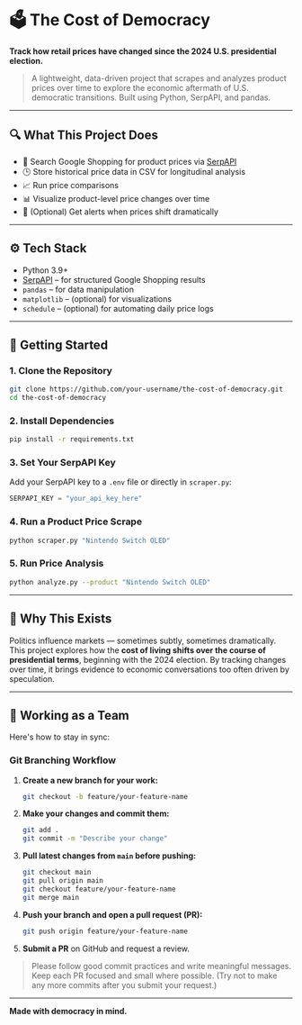 # 🗳️ The Cost of Democracy

**Track how retail prices have changed since the 2024 U.S. presidential election.**

> A lightweight, data-driven project that scrapes and analyzes product prices over time to explore the economic aftermath of U.S. democratic transitions. Built using Python, SerpAPI, and pandas.

---

## 🔍 What This Project Does

- 🔎 Search Google Shopping for product prices via [SerpAPI](https://serpapi.com)
- 🕒 Store historical price data in CSV for longitudinal analysis
- 📈 Run price comparisons
- 📊 Visualize product-level price changes over time
- 🔔 (Optional) Get alerts when prices shift dramatically

---

## ⚙️ Tech Stack

- Python 3.9+
- [SerpAPI](https://serpapi.com/) – for structured Google Shopping results
- `pandas` – for data manipulation
- `matplotlib` – (optional) for visualizations
- `schedule` – (optional) for automating daily price logs

---

## 🚀 Getting Started

### 1. Clone the Repository
```bash
git clone https://github.com/your-username/the-cost-of-democracy.git
cd the-cost-of-democracy
```

### 2. Install Dependencies
```bash
pip install -r requirements.txt
```

### 3. Set Your SerpAPI Key
Add your SerpAPI key to a `.env` file or directly in `scraper.py`:
```python
SERPAPI_KEY = "your_api_key_here"
```

### 4. Run a Product Price Scrape
```bash
python scraper.py "Nintendo Switch OLED"
```

### 5. Run Price Analysis
```bash
python analyze.py --product "Nintendo Switch OLED"
```

---

## 🧠 Why This Exists

Politics influence markets — sometimes subtly, sometimes dramatically. This project explores how the **cost of living shifts over the course of presidential terms**, beginning with the 2024 election. By tracking changes over time, it brings evidence to economic conversations too often driven by speculation.

---

## 🤝 Working as a Team

Here's how to stay in sync:

### Git Branching Workflow

1. **Create a new branch for your work:**
   ```bash
   git checkout -b feature/your-feature-name
   ```

2. **Make your changes and commit them:**
   ```bash
   git add .
   git commit -m "Describe your change"
   ```

3. **Pull latest changes from `main` before pushing:**
   ```bash
   git checkout main
   git pull origin main
   git checkout feature/your-feature-name
   git merge main
   ```

4. **Push your branch and open a pull request (PR):**
   ```bash
   git push origin feature/your-feature-name
   ```

5. **Submit a PR** on GitHub and request a review.

> Please follow good commit practices and write meaningful messages. Keep each PR focused and small where possible. (Try not to make any more commits after you submit your request.)

---

**Made with democracy in mind.**
